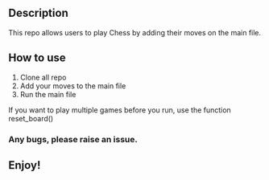## Description
This repo allows users to play Chess by adding their moves on the main file.

## How to use
1. Clone all repo
2. Add your moves to the main file
3. Run the main file

If you want to play multiple games before you run, use the function reset_board()

### Any bugs, please raise an issue.

## Enjoy!

